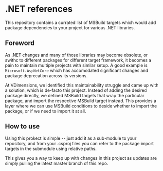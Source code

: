 # .NET references

This repository contains a currated list of MSBuild targets which would add package dependencies to your project for various .NET libraries. 

## Foreword

As .NET changes and many of those libraries may become obsolete, or swithc to different packages for different target framework, it becomes a pain to maintain multiple projects with similar setup. A good example is `Microsoft.AspNetCore` which has accomodated significant changes and package deprecation across its versions.

At VDimensions, we identified this maintainability struggle and came up with a solution, which is de-facto this project. Instead of adding the desired package directly, we defined MSBuild targets that wrap the particular package, and import the respective MSBuild target instead. This provides a layer where we can use MSBuild conditions to deside whether to import the package, or if we need to import it at all.

## How to use

Using this prokect is simple -- just add it as a sub-module to your repository, and from your .csproj files you can refer to the package import targets in the submodule using relative paths.

This gives you a way to keep up with changes in this project as updates are simply pulling the latest master branch of this repo.
